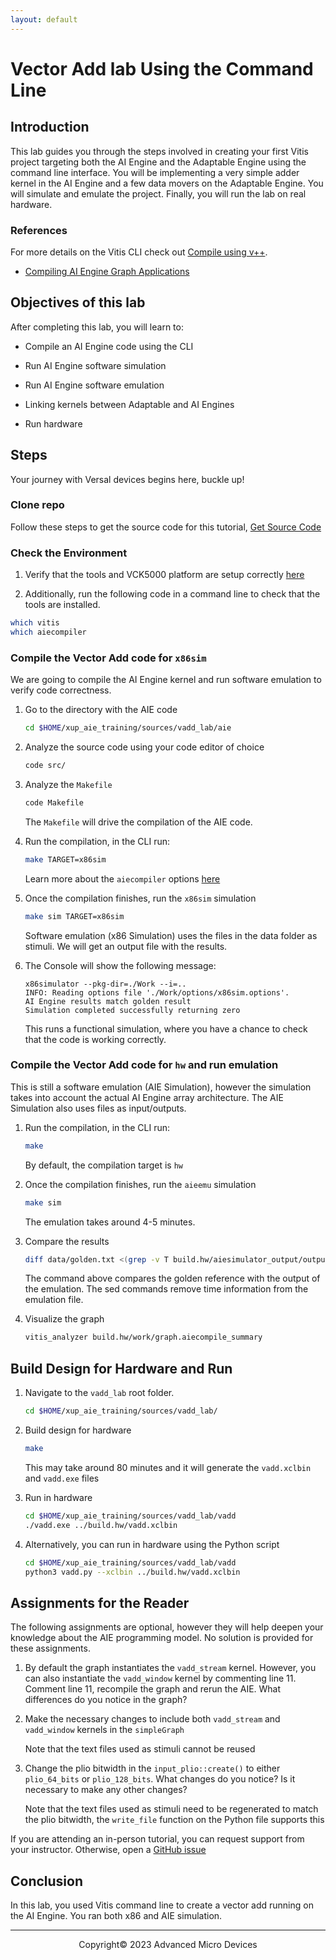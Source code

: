 ```yaml
---
layout: default
---
```


# Vector Add lab Using the Command Line

## Introduction

This lab guides you through the steps involved in creating your first Vitis project targeting both the AI Engine and the Adaptable Engine using the command line interface. You will be implementing a very simple adder kernel in the AI Engine and a few data movers on the Adaptable Engine. You will simulate and emulate the project. Finally, you will run the lab on real hardware.

### References

For more details on the Vitis CLI check out [Compile using v++](https://docs.xilinx.com/r/en-US/ug1076-ai-engine-environment/Compile-using-v-Unified-Compiler).

* [Compiling AI Engine Graph Applications](https://docs.xilinx.com/r/en-US/ug1393-vitis-application-acceleration/Compiling-AI-Engine-Graph-Applications)

## Objectives of this lab

After completing this lab, you will learn to:

* Compile an AI Engine code using the CLI

* Run AI Engine software simulation

* Run AI Engine software emulation

* Linking kernels between Adaptable and AI Engines

* Run hardware

## Steps

Your journey with Versal devices begins here, buckle up!

### Clone repo

Follow these steps to get the source code for this tutorial, [Get Source Code](setup_tools.md#get-source-code)

### Check the Environment

1. Verify that the tools and VCK5000 platform are setup correctly [here](setup_tools.md#verifying-tools-installation)

2. Additionally, run the following code in a command line to check that the tools are installed.

```sh
which vitis
which aiecompiler
```

### Compile the Vector Add code for `x86sim`

We are going to compile the AI Engine kernel and run software emulation to verify code correctness.

1. Go to the directory with the AIE code

   ```sh
   cd $HOME/xup_aie_training/sources/vadd_lab/aie
   ```

1. Analyze the source code using your code editor of choice

   ```sh
   code src/
   ```

1. Analyze the `Makefile`

   ```sh
   code Makefile
   ```

   The `Makefile` will drive the compilation of the AIE code.

1. Run the compilation, in the CLI run:

   ```sh
   make TARGET=x86sim
   ```

   Learn more about the `aiecompiler` options [here](https://docs.xilinx.com/r/en-US/ug1076-ai-engine-environment/AI-Engine-Compiler-Options)

1. Once the compilation finishes, run the `x86sim` simulation

   ```sh
   make sim TARGET=x86sim
   ```

   Software emulation (x86 Simulation) uses the files in the data folder as stimuli. We will get an output file with the results.

1. The Console will show the following message:

   ```console
   x86simulator --pkg-dir=./Work --i=.. 
   INFO: Reading options file './Work/options/x86sim.options'.
   AI Engine results match golden result
   Simulation completed successfully returning zero
   ```

   This runs a functional simulation, where you have a chance to check that the code is working correctly.

### Compile the Vector Add code for `hw` and run emulation

This is still a software emulation (AIE Simulation), however the simulation takes into account the actual AI Engine array architecture. The AIE Simulation also uses files as input/outputs.

1. Run the compilation, in the CLI run:

   ```sh
   make
   ```

   By default, the compilation target is `hw`

1. Once the compilation finishes, run the `aieemu` simulation

   ```sh
   make sim
   ```

   The emulation takes around 4-5 minutes.

1. Compare the results

   ```sh
   diff data/golden.txt <(grep -v T build.hw/aiesimulator_output/output.txt | sed "s/^[ \t]*//"  | sed "s/[ ^t]*$//")
   ```

   The command above compares the golden reference with the output of the emulation. The sed commands remove time information from the emulation file.

1. Visualize the graph

   ```sh
   vitis_analyzer build.hw/work/graph.aiecompile_summary
   ```

## Build Design for Hardware and Run

1. Navigate to the `vadd_lab` root folder.

   ```sh
   cd $HOME/xup_aie_training/sources/vadd_lab/
   ```

1. Build design for hardware

   ```sh
   make
   ```

   This may take around 80 minutes and it will generate the `vadd.xclbin` and `vadd.exe` files

1. Run in hardware

   ```sh
   cd $HOME/xup_aie_training/sources/vadd_lab/vadd
   ./vadd.exe ../build.hw/vadd.xclbin
   ```

1. Alternatively, you can run in hardware using the Python script

   ```sh
   cd $HOME/xup_aie_training/sources/vadd_lab/vadd
   python3 vadd.py --xclbin ../build.hw/vadd.xclbin
   ```

## Assignments for the Reader

The following assignments are optional, however they will help deepen your knowledge about the AIE programming model. No solution is provided for these assignments.

1. By default the graph instantiates the `vadd_stream` kernel. However, you can also instantiate the `vadd_window` kernel by commenting line 11. Comment line 11, recompile the graph and rerun the AIE. What differences do you notice in the graph?

1. Make the necessary changes to include both `vadd_stream` and `vadd_window` kernels in the `simpleGraph`

   Note that the text files used as stimuli cannot be reused

1. Change the plio bitwidth in the `input_plio::create()` to either `plio_64_bits` or `plio_128_bits`. What changes do you notice? Is it necessary to make any other changes?

   Note that the text files used as stimuli need to be regenerated to match the plio bitwidth, the `write_file` function on the Python file supports this

If you are attending an in-person tutorial, you can request support from your instructor. Otherwise, open a [GitHub issue](https://github.com/Xilinx/xup_aie_training/issues/new/choose)

## Conclusion

In this lab, you used Vitis command line to create a vector add running on the AI Engine. You ran both x86 and AIE simulation.

---------------------------------------
<p align="center">Copyright&copy; 2023 Advanced Micro Devices</p>
